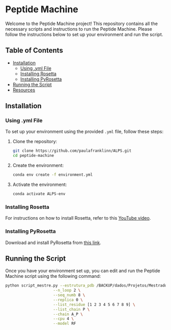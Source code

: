 # Peptide Machine

Welcome to the Peptide Machine project! This repository contains all the necessary scripts and instructions to run the Peptide Machine. Please follow the instructions below to set up your environment and run the script.

## Table of Contents

- [Installation](#installation)
  - [Using .yml File](#using-yml-file)
  - [Installing Rosetta](#installing-rosetta)
  - [Installing PyRosetta](#installing-pyrosetta)
- [Running the Script](#running-the-script)
- [Resources](#resources)

## Installation

### Using .yml File

To set up your environment using the provided `.yml` file, follow these steps:

1. Clone the repository:
    ```sh
    git clone https://github.com/paulafranklinn/ALPS.git
    cd peptide-machine
    ```

2. Create the environment:
    ```sh
    conda env create -f environment.yml
    ```

3. Activate the environment:
    ```sh
    conda activate ALPS-env
    ```

### Installing Rosetta

For instructions on how to install Rosetta, refer to this [YouTube video](https://www.youtube.com/watch?v=UEaFmUMEL9c&t=16s).

### Installing PyRosetta

Download and install PyRosetta from [this link](https://graylab.jhu.edu/download/PyRosetta4/archive/release/PyRosetta4.Release.python310.linux/).

## Running the Script

Once you have your environment set up, you can edit and run the Peptide Machine script using the following command:

```sh
python script_mestre.py --estrutura_pdb /BACKUP/dados/Projetos/Mestrado/scripts_atualizados/Mestrado/estruturas_iniciais/3mre_recortada_relax.pdb \
                     --n_loop 2 \
                     --seq_numb 8 \
                     --replica 0 \
                     --list_residue [1 2 3 4 5 6 7 8 9] \
                     --list_chain P \
                     --chain A_P \
                     --cpu 4 \
                     --model RF

